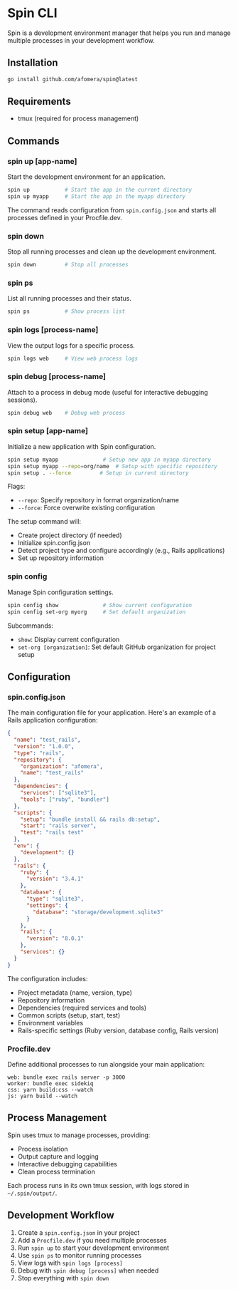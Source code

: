 # Spin CLI

Spin is a development environment manager that helps you run and manage multiple processes in your development workflow.

## Installation

```bash
go install github.com/afomera/spin@latest
```

## Requirements

- tmux (required for process management)

## Commands

### spin up [app-name]

Start the development environment for an application.

```bash
spin up           # Start the app in the current directory
spin up myapp     # Start the app in the myapp directory
```

The command reads configuration from `spin.config.json` and starts all processes defined in your Procfile.dev.

### spin down

Stop all running processes and clean up the development environment.

```bash
spin down         # Stop all processes
```

### spin ps

List all running processes and their status.

```bash
spin ps           # Show process list
```

### spin logs [process-name]

View the output logs for a specific process.

```bash
spin logs web     # View web process logs
```

### spin debug [process-name]

Attach to a process in debug mode (useful for interactive debugging sessions).

```bash
spin debug web    # Debug web process
```

### spin setup [app-name]

Initialize a new application with Spin configuration.

```bash
spin setup myapp              # Setup new app in myapp directory
spin setup myapp --repo=org/name  # Setup with specific repository
spin setup . --force         # Setup in current directory
```

Flags:

- `--repo`: Specify repository in format organization/name
- `--force`: Force overwrite existing configuration

The setup command will:

- Create project directory (if needed)
- Initialize spin.config.json
- Detect project type and configure accordingly (e.g., Rails applications)
- Set up repository information

### spin config

Manage Spin configuration settings.

```bash
spin config show              # Show current configuration
spin config set-org myorg     # Set default organization
```

Subcommands:

- `show`: Display current configuration
- `set-org [organization]`: Set default GitHub organization for project setup

## Configuration

### spin.config.json

The main configuration file for your application. Here's an example of a Rails application configuration:

```json
{
  "name": "test_rails",
  "version": "1.0.0",
  "type": "rails",
  "repository": {
    "organization": "afomera",
    "name": "test_rails"
  },
  "dependencies": {
    "services": ["sqlite3"],
    "tools": ["ruby", "bundler"]
  },
  "scripts": {
    "setup": "bundle install && rails db:setup",
    "start": "rails server",
    "test": "rails test"
  },
  "env": {
    "development": {}
  },
  "rails": {
    "ruby": {
      "version": "3.4.1"
    },
    "database": {
      "type": "sqlite3",
      "settings": {
        "database": "storage/development.sqlite3"
      }
    },
    "rails": {
      "version": "8.0.1"
    },
    "services": {}
  }
}
```

The configuration includes:

- Project metadata (name, version, type)
- Repository information
- Dependencies (required services and tools)
- Common scripts (setup, start, test)
- Environment variables
- Rails-specific settings (Ruby version, database config, Rails version)

### Procfile.dev

Define additional processes to run alongside your main application:

```
web: bundle exec rails server -p 3000
worker: bundle exec sidekiq
css: yarn build:css --watch
js: yarn build --watch
```

## Process Management

Spin uses tmux to manage processes, providing:

- Process isolation
- Output capture and logging
- Interactive debugging capabilities
- Clean process termination

Each process runs in its own tmux session, with logs stored in `~/.spin/output/`.

## Development Workflow

1. Create a `spin.config.json` in your project
2. Add a `Procfile.dev` if you need multiple processes
3. Run `spin up` to start your development environment
4. Use `spin ps` to monitor running processes
5. View logs with `spin logs [process]`
6. Debug with `spin debug [process]` when needed
7. Stop everything with `spin down`
